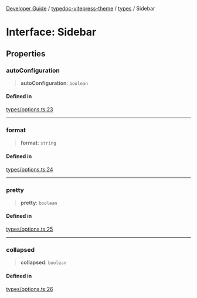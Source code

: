[Developer Guide](../../../README.md) / [typedoc-vitepress-theme](../../README.md) / [types](../README.md) / Sidebar

# Interface: Sidebar

## Properties

### autoConfiguration

> **autoConfiguration**: `boolean`

#### Defined in

[types/options.ts:23](https://github.com/typedoc2md/typedoc-plugin-markdown/blob/main/packages/typedoc-vitepress-theme/src/types/options.ts#L23)

***

### format

> **format**: `string`

#### Defined in

[types/options.ts:24](https://github.com/typedoc2md/typedoc-plugin-markdown/blob/main/packages/typedoc-vitepress-theme/src/types/options.ts#L24)

***

### pretty

> **pretty**: `boolean`

#### Defined in

[types/options.ts:25](https://github.com/typedoc2md/typedoc-plugin-markdown/blob/main/packages/typedoc-vitepress-theme/src/types/options.ts#L25)

***

### collapsed

> **collapsed**: `boolean`

#### Defined in

[types/options.ts:26](https://github.com/typedoc2md/typedoc-plugin-markdown/blob/main/packages/typedoc-vitepress-theme/src/types/options.ts#L26)
